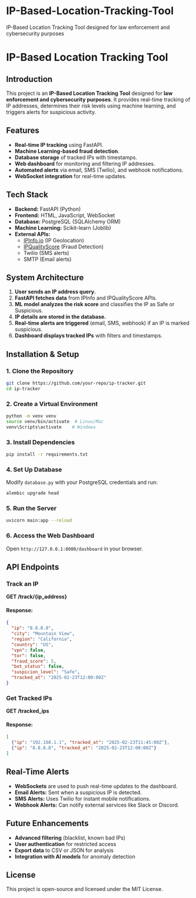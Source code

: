 # IP-Based-Location-Tracking-Tool
IP-Based Location Tracking Tool designed for law enforcement and cybersecurity purposes

# IP-Based Location Tracking Tool

## Introduction
This project is an **IP-Based Location Tracking Tool** designed for **law enforcement and cybersecurity purposes**. It provides real-time tracking of IP addresses, determines their risk levels using machine learning, and triggers alerts for suspicious activity.

## Features
- **Real-time IP tracking** using FastAPI.
- **Machine Learning-based fraud detection**.
- **Database storage** of tracked IPs with timestamps.
- **Web dashboard** for monitoring and filtering IP addresses.
- **Automated alerts** via email, SMS (Twilio), and webhook notifications.
- **WebSocket integration** for real-time updates.

## Tech Stack
- **Backend:** FastAPI (Python)
- **Frontend:** HTML, JavaScript, WebSocket
- **Database:** PostgreSQL (SQLAlchemy ORM)
- **Machine Learning:** Scikit-learn (Joblib)
- **External APIs:**
  - [IPInfo.io](https://ipinfo.io/) (IP Geolocation)
  - [IPQualityScore](https://www.ipqualityscore.com/) (Fraud Detection)
  - Twilio (SMS alerts)
  - SMTP (Email alerts)

## System Architecture
1. **User sends an IP address query.**
2. **FastAPI fetches data** from IPInfo and IPQualityScore APIs.
3. **ML model analyzes the risk score** and classifies the IP as Safe or Suspicious.
4. **IP details are stored in the database.**
5. **Real-time alerts are triggered** (email, SMS, webhook) if an IP is marked suspicious.
6. **Dashboard displays tracked IPs** with filters and timestamps.

## Installation & Setup
### 1. Clone the Repository
```sh
git clone https://github.com/your-repo/ip-tracker.git
cd ip-tracker
```

### 2. Create a Virtual Environment
```sh
python -m venv venv
source venv/bin/activate  # Linux/Mac
venv\Scripts\activate    # Windows
```

### 3. Install Dependencies
```sh
pip install -r requirements.txt
```

### 4. Set Up Database
Modify `database.py` with your PostgreSQL credentials and run:
```sh
alembic upgrade head
```

### 5. Run the Server
```sh
uvicorn main:app --reload
```

### 6. Access the Web Dashboard
Open `http://127.0.0.1:8000/dashboard` in your browser.

## API Endpoints
### **Track an IP**
**GET /track/{ip_address}**
#### Response:
```json
{
  "ip": "8.8.8.8",
  "city": "Mountain View",
  "region": "California",
  "country": "US",
  "vpn": false,
  "tor": false,
  "fraud_score": 5,
  "bot_status": false,
  "suspicion_level": "Safe",
  "tracked_at": "2025-02-23T12:00:00Z"
}
```

### **Get Tracked IPs**
**GET /tracked_ips**
#### Response:
```json
[
  {"ip": "192.168.1.1", "tracked_at": "2025-02-23T11:45:00Z"},
  {"ip": "8.8.8.8", "tracked_at": "2025-02-23T12:00:00Z"}
]
```

## Real-Time Alerts
- **WebSockets** are used to push real-time updates to the dashboard.
- **Email Alerts:** Sent when a suspicious IP is detected.
- **SMS Alerts:** Uses Twilio for instant mobile notifications.
- **Webhook Alerts:** Can notify external services like Slack or Discord.

## Future Enhancements
- **Advanced filtering** (blacklist, known bad IPs)
- **User authentication** for restricted access
- **Export data** to CSV or JSON for analysis
- **Integration with AI models** for anomaly detection

## License
This project is open-source and licensed under the MIT License.


